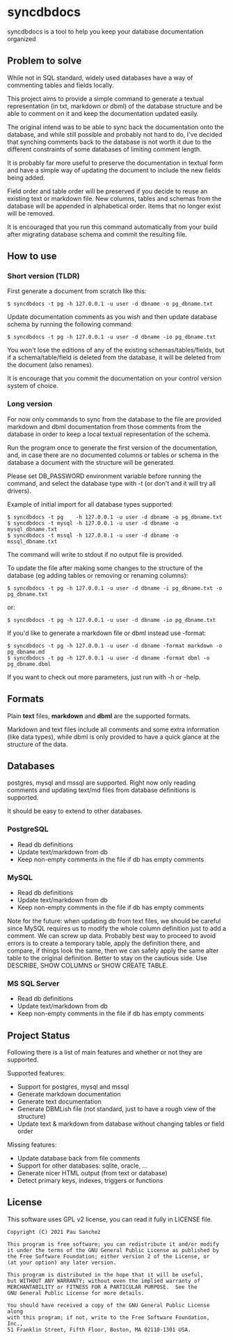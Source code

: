# syncdbdocs

syncdbdocs is a tool to help you keep your database documentation organized

## Problem to solve

While not in SQL standard, widely used databases have a way of commenting
tables and fields locally.

This project aims to provide a simple command to generate a textual representation
(in txt, markdown or dbml) of the database structure and be able to comment on it
and keep the documentation updated easily.

The original intend was to be able to sync back the documentation onto the
database, and while still possible and probably not hard to do, I've decided
that synching comments back to the database is not worth it due to the 
different constraints of some databases of limiting comment length.

It is probably far more useful to preserve the documentation in textual form
and have a simple way of updating the document to include the new fields being
added.

Field order and table order will be preserved if you decide to reuse an
existing text or markdown file. New columns, tables and schemas from the database
will be appended in alphabetical order. Items that no longer exist will be removed.

It is encouraged that you run this command automatically from your build after
migrating database schema and commit the resulting file.

## How to use

### Short version (TLDR)

First generate a document from scratch like this:

    $ syncdbdocs -t pg -h 127.0.0.1 -u user -d dbname -o pg_dbname.txt

Update documentation comments as you wish and then update database schema by
running the following command:

    $ syncdbdocs -t pg -h 127.0.0.1 -u user -d dbname -io pg_dbname.txt

You won't lose the editions of any of the existing schemas/tables/fields, but
if a schema/table/field is deleted from the database, it will be deleted from
the document (also renames).

It is encourage that you commit the documentation on your control version system
of choice.

### Long version

For now only commands to sync from the database to the file are provided
markdown and dbml documentation from those comments from the database
in order to keep a local textual representation of the schema.

Run the program once to generate the first version of the documentation, and,
in case there are no documented columns or tables or schema in the database
a document with the structure will be generated.

Please set DB_PASSWORD environment variable before running the command, and
select the database type with -t (or don't and it will try all drivers).

Example of initial import for all database types supported:

    $ syncdbdocs -t pg    -h 127.0.0.1 -u user -d dbname -o pg_dbname.txt
    $ syncdbdocs -t mysql -h 127.0.0.1 -u user -d dbname -o mysql_dbname.txt
    $ syncdbdocs -t mssql -h 127.0.0.1 -u user -d dbname -o mssql_dbname.txt    

The command will write to stdout if no output file is provided.

To update the file after making some changes to the structure of the database
(eg adding tables or removing or renaming columns):

    $ syncdbdocs -t pg -h 127.0.0.1 -u user -d dbname -i pg_dbname.txt -o pg_dbname.txt

or:

    $ syncdbdocs -t pg -h 127.0.0.1 -u user -d dbname -io pg_dbname.txt

If you'd like to generate a markdown file or dbml instead use -format:

    $ syncdbdocs -t pg -h 127.0.0.1 -u user -d dbname -format markdown -o pg_dbname.md
    $ syncdbdocs -t pg -h 127.0.0.1 -u user -d dbname -format dbml -o pg_dbname.dbml

If you want to check out more parameters, just run with -h or -help.

## Formats

Plain **text** files, **markdown** and **dbml** are the supported formats.

Markdown and text files include all comments and some extra information (like data types),
while dbml is only provided to have a quick glance at the structure of the data.

## Databases

postgres, mysql and mssql are supported. Right now only reading comments
and updating text/md files from database definitions is supported.

It should be easy to extend to other databases.

### PostgreSQL

- Read db definitions
- Update text/markdown from db
- Keep non-empty comments in the file if db has empty comments

### MySQL

- Read db definitions
- Update text/markdown from db
- Keep non-empty comments in the file if db has empty comments

Note for the future: when updating db from text files, we should be careful
since MySQL requires us to modify the whole column definition just to add
a comment. We can screw up data. Probably best way to proceed to avoid errors
is to create a temporary table, apply the definition there, and compare, if
things look the same, then we can safely apply the same alter table to the
original definition. Better to stay on the cautious side.
Use DESCRIBE, SHOW COLUMNS or SHOW CREATE TABLE.

### MS SQL Server

- Read db definitions
- Update text/markdown from db
- Keep non-empty comments in the file if db has empty comments

## Project Status

Following there is a list of main features and whether or not they are supported.

Supported features:

- Support for postgres, mysql and mssql
- Generate markdown documentation
- Generate text documentation
- Generate DBMLish file (not standard, just to have a rough view of the structure)
- Update text & markdown from database without changing tables or field order

Missing features:

- Update database back from file comments
- Support for other databases: sqlite, oracle, ...
- Generate nicer HTML output (from text or database)
- Detect primary keys, indexes, triggers or functions

## License

This software uses GPL v2 license, you can read it fully in LICENSE file.

    Copyright (C) 2021 Pau Sanchez

    This program is free software; you can redistribute it and/or modify
    it under the terms of the GNU General Public License as published by
    the Free Software Foundation; either version 2 of the License, or
    (at your option) any later version.

    This program is distributed in the hope that it will be useful,
    but WITHOUT ANY WARRANTY; without even the implied warranty of
    MERCHANTABILITY or FITNESS FOR A PARTICULAR PURPOSE.  See the
    GNU General Public License for more details.

    You should have received a copy of the GNU General Public License along
    with this program; if not, write to the Free Software Foundation, Inc.,
    51 Franklin Street, Fifth Floor, Boston, MA 02110-1301 USA.

